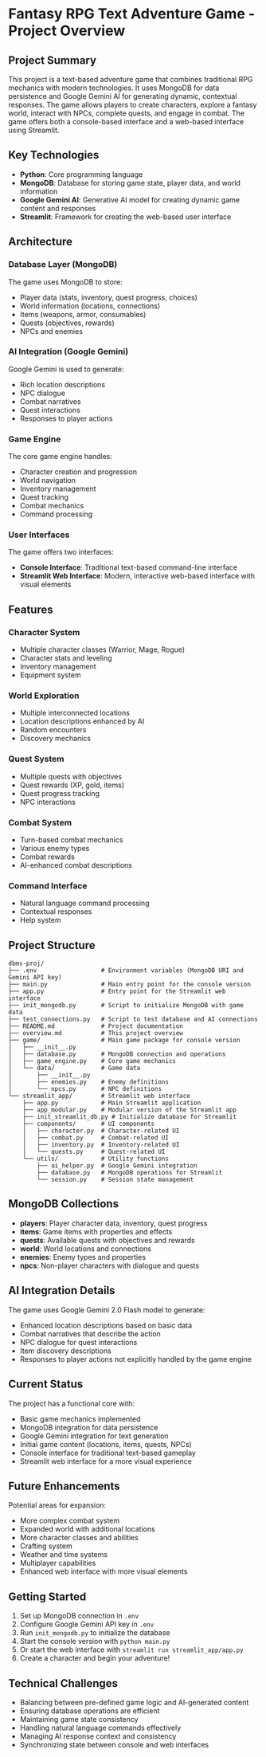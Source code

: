 # Fantasy RPG Text Adventure Game - Project Overview

## Project Summary
This project is a text-based adventure game that combines traditional RPG mechanics with modern technologies. It uses MongoDB for data persistence and Google Gemini AI for generating dynamic, contextual responses. The game allows players to create characters, explore a fantasy world, interact with NPCs, complete quests, and engage in combat. The game offers both a console-based interface and a web-based interface using Streamlit.

## Key Technologies
- **Python**: Core programming language
- **MongoDB**: Database for storing game state, player data, and world information
- **Google Gemini AI**: Generative AI model for creating dynamic game content and responses
- **Streamlit**: Framework for creating the web-based user interface

## Architecture

### Database Layer (MongoDB)
The game uses MongoDB to store:
- Player data (stats, inventory, quest progress, choices)
- World information (locations, connections)
- Items (weapons, armor, consumables)
- Quests (objectives, rewards)
- NPCs and enemies

### AI Integration (Google Gemini)
Google Gemini is used to generate:
- Rich location descriptions
- NPC dialogue
- Combat narratives
- Quest interactions
- Responses to player actions

### Game Engine
The core game engine handles:
- Character creation and progression
- World navigation
- Inventory management
- Quest tracking
- Combat mechanics
- Command processing

### User Interfaces
The game offers two interfaces:
- **Console Interface**: Traditional text-based command-line interface
- **Streamlit Web Interface**: Modern, interactive web-based interface with visual elements

## Features

### Character System
- Multiple character classes (Warrior, Mage, Rogue)
- Character stats and leveling
- Inventory management
- Equipment system

### World Exploration
- Multiple interconnected locations
- Location descriptions enhanced by AI
- Random encounters
- Discovery mechanics

### Quest System
- Multiple quests with objectives
- Quest rewards (XP, gold, items)
- Quest progress tracking
- NPC interactions

### Combat System
- Turn-based combat mechanics
- Various enemy types
- Combat rewards
- AI-enhanced combat descriptions

### Command Interface
- Natural language command processing
- Contextual responses
- Help system

## Project Structure
```
dbms-proj/
├── .env                  # Environment variables (MongoDB URI and Gemini API key)
├── main.py               # Main entry point for the console version
├── app.py                # Entry point for the Streamlit web interface
├── init_mongodb.py       # Script to initialize MongoDB with game data
├── test_connections.py   # Script to test database and AI connections
├── README.md             # Project documentation
├── overview.md           # This project overview
├── game/                 # Main game package for console version
│   ├── __init__.py
│   ├── database.py       # MongoDB connection and operations
│   ├── game_engine.py    # Core game mechanics
│   └── data/             # Game data
│       ├── __init__.py
│       ├── enemies.py    # Enemy definitions
│       └── npcs.py       # NPC definitions
└── streamlit_app/        # Streamlit web interface
    ├── app.py            # Main Streamlit application
    ├── app_modular.py    # Modular version of the Streamlit app
    ├── init_streamlit_db.py # Initialize database for Streamlit
    ├── components/       # UI components
    │   ├── character.py  # Character-related UI
    │   ├── combat.py     # Combat-related UI
    │   ├── inventory.py  # Inventory-related UI
    │   └── quests.py     # Quest-related UI
    └── utils/            # Utility functions
        ├── ai_helper.py  # Google Gemini integration
        ├── database.py   # MongoDB operations for Streamlit
        └── session.py    # Session state management
```

## MongoDB Collections
- **players**: Player character data, inventory, quest progress
- **items**: Game items with properties and effects
- **quests**: Available quests with objectives and rewards
- **world**: World locations and connections
- **enemies**: Enemy types and properties
- **npcs**: Non-player characters with dialogue and quests

## AI Integration Details
The game uses Google Gemini 2.0 Flash model to generate:
- Enhanced location descriptions based on basic data
- Combat narratives that describe the action
- NPC dialogue for quest interactions
- Item discovery descriptions
- Responses to player actions not explicitly handled by the game engine

## Current Status
The project has a functional core with:
- Basic game mechanics implemented
- MongoDB integration for data persistence
- Google Gemini integration for text generation
- Initial game content (locations, items, quests, NPCs)
- Console interface for traditional text-based gameplay
- Streamlit web interface for a more visual experience

## Future Enhancements
Potential areas for expansion:
- More complex combat system
- Expanded world with additional locations
- More character classes and abilities
- Crafting system
- Weather and time systems
- Multiplayer capabilities
- Enhanced web interface with more visual elements

## Getting Started
1. Set up MongoDB connection in `.env`
2. Configure Google Gemini API key in `.env`
3. Run `init_mongodb.py` to initialize the database
4. Start the console version with `python main.py`
5. Or start the web interface with `streamlit run streamlit_app/app.py`
6. Create a character and begin your adventure!

## Technical Challenges
- Balancing between pre-defined game logic and AI-generated content
- Ensuring database operations are efficient
- Maintaining game state consistency
- Handling natural language commands effectively
- Managing AI response context and consistency
- Synchronizing state between console and web interfaces